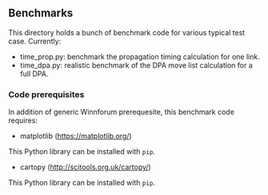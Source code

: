 ## Benchmarks

This directory holds a bunch of benchmark code for various typical test case.
Currently:

  - time_prop.py: benchmark the propagation timing calculation for one link.
  - time_dpa.py: realistic benchmark of the DPA move list calculation for
    a full DPA.

### Code prerequisites

In addition of generic Winnforum prerequesite, this benchmark code requires:

* matplotlib (https://matplotlib.org/)

This Python library can be installed with <code>pip</code>.

* cartopy (http://scitools.org.uk/cartopy/)

This Python library can be installed with <code>pip</code>.
